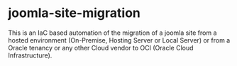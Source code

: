 # joomla-site-migration
This is an IaC based automation of the migration of a joomla site from a hosted environment (On-Premise, Hosting Server or Local Server) or from a Oracle tenancy or any other Cloud vendor to OCI (Oracle Cloud Infrastructure).
